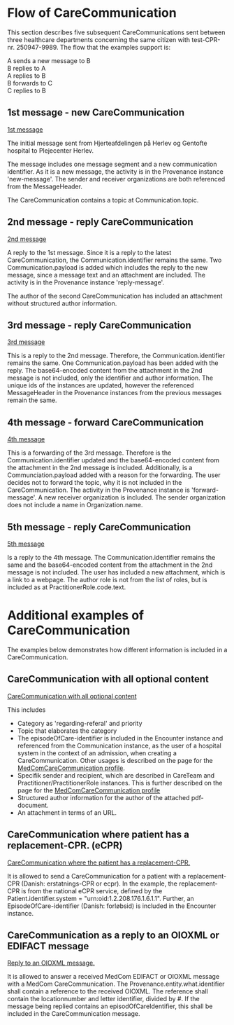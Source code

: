 
# Flow of CareCommunication 

This section describes five subsequent CareCommunications sent between three healthcare departments concerning the same citizen with test-CPR-nr. 250947-9989. The flow that the examples support is: <br>

A sends a new message to B <br>
B replies to A <br>
A replies to B <br>
B forwards to C <br>
C replies to B <br>

## 1st message - new CareCommunication

[1st message](Bundle-add5e7e2-0c0f-4a4a-bfff-f6f984fa7e3c.html)

The initial message sent from Hjerteafdelingen på Herlev og Gentofte hospital to Plejecenter Herlev.

The message includes one message segment and a new communication identifier. As it is a new message, the activity is in the Provenance instance 'new-message'. The sender and receiver organizations are both referenced from the MessageHeader. 

The CareCommunication contains a topic at Communication.topic.

## 2nd message - reply CareCommunication

[2nd message](Bundle-b56549f7-ed10-422d-8088-f7222b686e46.html) 

A reply to the 1st message. Since it is a reply to the latest CareCommunication, the Communication.identifier remains the same. Two Communication.payload is added which includes the reply to the new message, since a message text and an attachment are included. The activity is in the Provenance instance 'reply-message'. 

The author of the second CareCommunication has included an attachment without structured author information. 


## 3rd message - reply CareCommunication

[3rd message](Bundle-3dcb5618-3055-406a-9034-1b8fc8de0fea.html) 

This is a reply to the 2nd message. Therefore, the Communication.identifier remains the same. One Communication.payload has been added with the reply. The base64-encoded content from the attachment in the 2nd message is not included, only the identifier and author information.
The unique ids of the instances are updated, however the referenced MessageHeader in the Provenance instances from the previous messages remain the same. 

## 4th message - forward CareCommunication

[4th message](Bundle-c0426e3e-978f-46e8-a366-a30f27854b0a.html) 

This is a forwarding of the 3rd message. Therefore is the Communication.identifier updated and the base64-encoded content from the attachment in the 2nd message is included. Additionally, is a Communciation.payload added with a reason for the forwarding. The user decides not to forward the topic, why it is not included in the CareCommunication. The activity in the Provenance instance is 'forward-message'. A new receiver organization is included. The sender organization does not include a name in Organization.name.

## 5th message - reply CareCommunication

[5th message](Bundle-d11968f5-4bdf-4b50-b146-a8e1cc890fc3.html)

Is a reply to the 4th message. The Communication.identifier remains the same and the base64-encoded content from the attachment in the 2nd message is not included. The user has included a new attachment, which is a link to a webpage. 
The author role is not from the list of roles, but is included as at PractitionerRole.code.text. 

# Additional examples of CareCommunication

The examples below demonstrates how different information is included in a CareCommunication. 

## CareCommunication with all optional content

[CareCommunication with all optional content](Bundle-gfd00bc2-9c26-4174-934e-f6e4360845de.html)

This includes
* Category as 'regarding-referal' and priority
* Topic that elaborates the category
* The episodeOfCare-identifier is included in the Encounter instance and referenced from the Communication instance, as the user of a hospital system in the context of an admission, when creating a CareCommunication. Other usages is described on the page for the [MedComCareCommunication profile](StructureDefinition-medcom-careCommunication-communication-intro.html).
* Specifik sender and recipient, which are described in CareTeam and Practitioner/PractitionerRole instances. This is further described on the page for the [MedComCareCommunication profile](StructureDefinition-medcom-careCommunication-communication-intro.html)
* Structured author information for the author of the attached pdf-document.
* An attachment in terms of an URL. 


## CareCommunication where patient has a replacement-CPR. (eCPR)

[CareCommunication where the patient has a replacement-CPR.](Bundle-0d5b3c18-fab6-4d93-9d88-c9c8abf1f18c.html)

It is allowed to send a CareCommunication for a patient with a replacement-CPR (Danish: erstatnings-CPR or ecpr). In the example, the replacement-CPR is from the national eCPR service, defined by the Patient.identifier.system = "urn:oid:1.2.208.176.1.6.1.1". Further, an EpisodeOfCare-identifier (Danish: forløbsid) is included in the Encounter instance.

## CareCommunication as a reply to an OIOXML or EDIFACT message

[Reply to an OIOXML message.](./Bundle-k7bfbc0c-553d-11ed-bdc3-0242ac120002.html) 

It is allowed to answer a received MedCom EDIFACT or OIOXML message with a MedCom CareCommunication. The Provenance.entity.what.identifier shall contain a reference to the received OIOXML. The reference shall contain the locationnumber and letter identifier, divided by #. If the message being replied contains an episodOfCareIdentifier, this shall be included in the CareCommunication message.

